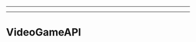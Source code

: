 -----------------------------------------------------------
-------------------------------------------------------
# VideoGameAPI
